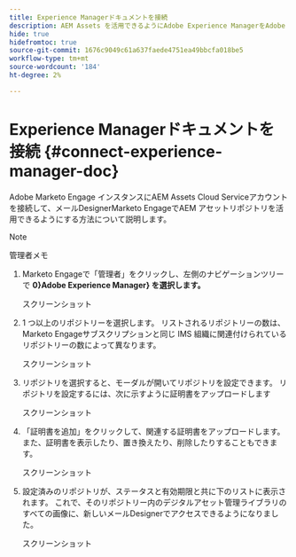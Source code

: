 ```yaml
---
title: Experience Managerドキュメントを接続
description: AEM Assets を活用できるようにAdobe Experience ManagerをAdobe Marketo Engageに接続する方法について説明します。
hide: true
hidefromtoc: true
source-git-commit: 1676c9049c61a637faede4751ea49bbcfa018be5
workflow-type: tm+mt
source-wordcount: '184'
ht-degree: 2%

---
```


# Experience Managerドキュメントを接続 {#connect-experience-manager-doc}

Adobe Marketo Engage インスタンスにAEM Assets Cloud Serviceアカウントを接続して、メールDesignerMarketo EngageでAEM アセットリポジトリを活用できるようにする方法について説明します。

>[!NOTE]
>
>管理者メモ

1. Marketo Engageで「管理者」をクリックし、左側のナビゲーションツリーで **0}Adobe Experience Manager} を選択します。**

   スクリーンショット

1. 1 つ以上のリポジトリーを選択します。 リストされるリポジトリーの数は、Marketo Engageサブスクリプションと同じ IMS 組織に関連付けられているリポジトリーの数によって異なります。

   スクリーンショット

1. リポジトリを選択すると、モーダルが開いてリポジトリを設定できます。 リポジトリを設定するには、次に示すように証明書をアップロードします

   スクリーンショット

1. 「証明書を追加」をクリックして、関連する証明書をアップロードします。 また、証明書を表示したり、置き換えたり、削除したりすることもできます。

   スクリーンショット

1. 設定済みのリポジトリが、ステータスと有効期限と共に下のリストに表示されます。 これで、そのリポジトリー内のデジタルアセット管理ライブラリのすべての画像に、新しいメールDesignerでアクセスできるようになりました。

   スクリーンショット
